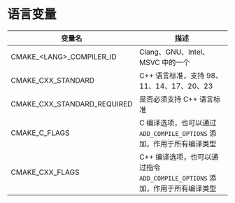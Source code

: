 # 语言变量

变量名|描述|
-|-|
CMAKE_\<LANG\>_COMPILER_ID|Clang、GNU、Intel、MSVC 中的一个
CMAKE_CXX_STANDARD|C++ 语言标准，支持 98、11、14、17、20、23
CMAKE_CXX_STANDARD_REQUIRED|是否必须支持 C++ 语言标准
CMAKE_C_FLAGS|C 编译选项，也可以通过 `ADD_COMPILE_OPTIONS` 添加，作用于所有编译类型
CMAKE_CXX_FLAGS|C++ 编译选项，也可以通过指令 `ADD_COMPILE_OPTIONS` 添加，作用于所有编译类型